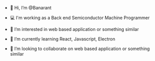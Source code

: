 - 👋 Hi, I’m @Banarant

- 💻 I'm working as a Back end Semiconductor Machine Programmer

- 👀 I’m interested in web based application or something similar 

- 🌱 I’m currently learning React, Javascript, Electron

- 💞️ I’m looking to collaborate on web based application or something similar

<!---
Banarant/Banarant is a ✨ special ✨ repository because its `README.md` (this file) appears on your GitHub profile.
You can click the Preview link to take a look at your changes.
--->
